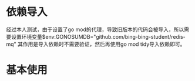 # 依赖导入
经过本人测试，由于设置了go mod的代理，导致旧版本的代码会被导入，所以需要设置环境变量$env:GONOSUMDB="github.com/bing-bing-student/redis-mq"
其作用是导入依赖时不需要验证，然后再使用go mod tidy导入依赖即可。

# 基本使用
```

```